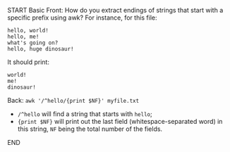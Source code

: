 START
Basic
Front: How do you extract endings of strings that start with a specific prefix using awk? For instance, for this file:
```
hello, world!
hello, me!
what's going on?
hello, huge dinosaur!
```
It should print:
```
world!
me!
dinosaur!
```
Back: 
`awk '/^hello/{print $NF}' myfile.txt`  

- `/^hello` will find a string that starts with `hello`;
- `{print $NF}` will print out the last field (whitespace-separated word) in this string, `NF` being the total number of the fields.
<!--ID: 1745222709467-->
END

